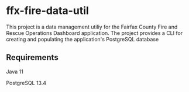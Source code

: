 # ffx-fire-data-util
This project is a data management utiliy for the Fairfax County Fire and Rescue Operations Dashboard application. The project provides a CLI for creating and populating the application's PostgreSQL database

## Requirements
Java 11

PostgreSQL 13.4
